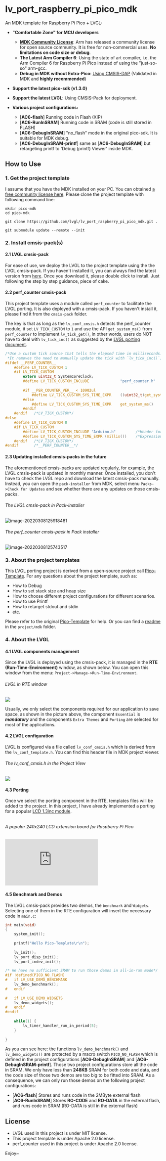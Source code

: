 # lv_port_raspberry_pi_pico_mdk

An MDK template for Raspberry Pi Pico + LVGL:

- **"Comfortable Zone" for MCU developers**
  - **[MDK Community License](https://www.keil.com/pr/article/1299.htm)**: Arm has released a community license for open source community. It is free for non-commercial uses. **No limitations on code size or debug**.  
  - **The Latest Arm Compiler 6**: Using the state of art compiler, i.e. the Arm Compiler 6 for Raspberry Pi Pico instead of using the "just-so-so" arm-gcc. 
  - **Debug in MDK without Extra-Pico**: [Using CMSIS-DAP](https://github.com/majbthrd/pico-debug) (Validated in MDK and **highly recommended**)

- **Support the latest pico-sdk (v1.3.0)**
- **Support the latest LVGL**: Using CMSIS-Pack for deployment.
- **Various project configurations:**
  - [**AC6-flash**] Running code in Flash (XIP)
  - [**AC6-RunInSRAM**] Running code in SRAM (code is still stored in FLASH)
  - [**AC6-DebugInSRAM**] "no_flash" mode in the original pico-sdk. It is suitable for MDK debug.
  - [**AC6-DebugInSRAM-printf**] same as [**AC6-DebugInSRAM**] but retargeting printf to 'Debug (printf) Viewer' inside MDK.





## How to Use

### 1. Get the project template

I assume that you have the MDK installed on your PC. You can obtained [a free community license here](https://www.keil.com/pr/article/1299.htm). Please clone the project template with following command line:

```
mkdir pico-mdk
cd pico-mdk

git clone https://github.com/lvgl/lv_port_raspberry_pi_pico_mdk.git .

git submodule update --remote --init
```



### 2. Install cmsis-pack(s)

#### 2.1 LVGL cmsis-pack

For ease of use, we deploy the LVGL to the project template using the the LVGL cmsis-pack. If you haven't installed it, you can always find the latest version from [here](https://github.com/lvgl/lvgl/tree/master/env_support/cmsis-pack). Once you download it, please double click to install. Just following the step by step guidance, piece of cake. 



#### 2.2 perf_counter cmsis-pack

This project template uses a module called `perf_counter` to facilitate the LVGL porting. It is also deployed with a cmsis-pack. If you haven't install it, please find it from the `cmsis-pack` folder. 

The key is that as long as the `lv_conf_cmsis.h` detects the perf_counter module, it set `LV_TICK_CUSTOM` to `1` and use the API `get_system_ms()` from `perf_counter` to implement `lv_tick_get()`, in other words, users do NOT have to deal with `lv_tick_inc()` as suggested by the [LVGL porting document](https://docs.lvgl.io/master/porting/tick.html). 



```c
/*Use a custom tick source that tells the elapsed time in milliseconds.
 *It removes the need to manually update the tick with `lv_tick_inc()`)*/
#ifdef __PERF_COUNTER__
    #define LV_TICK_CUSTOM 1
    #if LV_TICK_CUSTOM
        extern uint32_t SystemCoreClock;
        #define LV_TICK_CUSTOM_INCLUDE              "perf_counter.h" 
        
        #if __PER_COUNTER_VER__ < 10902ul
            #define LV_TICK_CUSTOM_SYS_TIME_EXPR    ((uint32_t)get_system_ticks() / (SystemCoreClock / 1000ul))
        #else
            #define LV_TICK_CUSTOM_SYS_TIME_EXPR    get_system_ms()
        #endif
    #endif   /*LV_TICK_CUSTOM*/
#else
    #define LV_TICK_CUSTOM 0
    #if LV_TICK_CUSTOM
        #define LV_TICK_CUSTOM_INCLUDE "Arduino.h"         /*Header for the system time function*/
        #define LV_TICK_CUSTOM_SYS_TIME_EXPR (millis())    /*Expression evaluating to current system time in ms*/
    #endif   /*LV_TICK_CUSTOM*/
#endif       /*__PERF_COUNTER__*/
```



#### 2.3 Updating installed cmsis-packs in the future

The aforementioned cmsis-packs are updated regularly, for example, the LVGL cmsis-pack is updated in monthly manner. Once installed, you don't have to check the LVGL repo and download the latest cmsis-pack manually. Instead, you can open the `pack-installer` from MDK, select menu `Packs->Check for Updates` and see whether there are any updates on those cmsis-packs. 



###### The LVGL cmsis-pack in Pack-installer

![image-20220308125918481](./documents/Pictures/LVGL)



###### The perf_counter cmsis-pack in Pack installer

![image-20220308125743517](./documents/Pictures/perf_counter)



### 3. About the project templates

This LVGL porting project is derived from a open-source project call [Pico-Template](https://github.com/GorgonMeducer/Pico_Template). For any questions about the project template, such as:

- How to Debug
- How to set stack size and heap size
- How to choose different project configurations for different scenarios.
- How to use Printf
- How to retarget stdout and stdin 
- etc.

Please refer to the original [Pico-Template](https://github.com/GorgonMeducer/Pico_Template) for help. Or you can find a [readme](./project/mdk/README.md) in the `project/mdk` folder. 



### 4. About the LVGL 

#### 4.1 LVGL components management

Since the LVGL is deployed using the cmsis-pack, it is managed in the **RTE (Run-Time-Environment)** window, as shown below. You can open this window from the menu: `Project->Manage->Run-Time-Environment`.



###### LVGL in RTE window

![](./documents/Pictures/RTE_LVGL.png) 



Usually, we only select the components required for our application to save space, as shown in the picture above, the component `Essential` is ***mandatory*** and the components `Extra Themes` and `Porting` are selected for most of the applications. 

#### 4.2 LVGL configuration

LVGL is configured via a file called `lv_conf_cmsis.h` which is derived from the `lv_conf_template.h`. You can find this header file in MDK project viewer.



###### The lv_conf_cmsis.h in the Project View

![](./documents/Pictures/Project_View_lv_conf_cmsis.png) 



#### 4.3 Porting

Once we select the porting component in the RTE, templates files will be added to the project. In this project, I have already implemented a porting for a popular [LCD 1.3inc module](https://www.waveshare.com/wiki/Pico-LCD-1.3). 

###### 

###### A popular 240x240 LCD extension board for Raspberry Pi Pico

![](https://www.waveshare.com/w/thumb.php?f=Pico-LCD-1.3-1.jpg&width=500) 

#### 4.5 Benchmark and Demos

The LVGL cmsis-pack provides two demos, the `benchmark` and `Widgets`. Selecting one of them in the RTE configuration will insert the necessary code in `main.c`:



```c
int main(void)
{
    system_init();
    
    printf("Hello Pico-Template\r\n");
    
    lv_init();
    lv_port_disp_init();
    lv_port_indev_init();

/* We have no sufficient SRAM to run those demos in all-in-ram mode*/
#if !defined(PICO_NO_FLASH)
#   if LV_USE_DEMO_BENCHMARK
    lv_demo_benchmark();
#   endif
    
#   if LV_USE_DEMO_WIDGETS
    lv_demo_widgets();
#   endif
#endif
    
    while(1) {
        lv_timer_handler_run_in_period(5);
    }
    
}
```



As you can see here: the functions `lv_demo_benchmark()` and `lv_demo_widgets()` are protected by a macro switch `PICO_NO_FLASH` which is defined in the project configurations [**AC6-DebugInSRAM**] and [**AC6-DebugInSRAM-printf**]. Those two project configurations store all the code in SRAM. We only have less than **248KB** SRAM for both code and data, and the code size of those two demos are too big to be fitted into SRAM. As a consequence, we can only run those demos on the following project configurations:

- [**AC6-flash**]  Stores and runs code in the 2MByte external flash
- [**AC6-RunInSRAM**] Stores **RO-CODE** and **RO-DATA** in the external flash, and runs code in SRAM (RO-DATA is still in the external flash)



## License

- LVGL used in this project is under MIT license.
- This project template is under Apache 2.0 license.
- perf_counter used in this project is under Apache 2.0 license.



Enjoy~